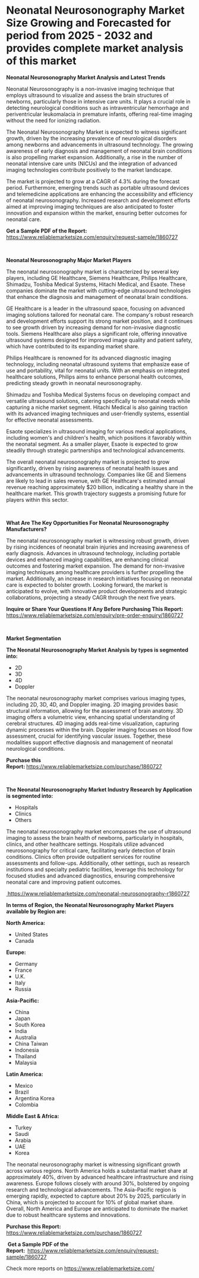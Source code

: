 <p><h1>Neonatal Neurosonography Market Size Growing and Forecasted for period from 2025 - 2032 and provides complete market analysis of this market</h1></p><p><strong>Neonatal Neurosonography Market Analysis and Latest Trends</strong></p>
<p><p>Neonatal Neurosonography is a non-invasive imaging technique that employs ultrasound to visualize and assess the brain structures of newborns, particularly those in intensive care units. It plays a crucial role in detecting neurological conditions such as intraventricular hemorrhage and periventricular leukomalacia in premature infants, offering real-time imaging without the need for ionizing radiation.</p><p>The Neonatal Neurosonography Market is expected to witness significant growth, driven by the increasing prevalence of neurological disorders among newborns and advancements in ultrasound technology. The growing awareness of early diagnosis and management of neonatal brain conditions is also propelling market expansion. Additionally, a rise in the number of neonatal intensive care units (NICUs) and the integration of advanced imaging technologies contribute positively to the market landscape.</p><p>The market is projected to grow at a CAGR of 4.3% during the forecast period. Furthermore, emerging trends such as portable ultrasound devices and telemedicine applications are enhancing the accessibility and efficiency of neonatal neurosonography. Increased research and development efforts aimed at improving imaging techniques are also anticipated to foster innovation and expansion within the market, ensuring better outcomes for neonatal care.</p></p>
<p><strong>Get a Sample PDF of the Report:&nbsp;</strong> <a href="https://www.reliablemarketsize.com/enquiry/request-sample/1860727?utm_campaign=2393&utm_medium=2&utm_source=Github&utm_content=ia&utm_term=03032025&utm_id=neonatal-neurosonography">https://www.reliablemarketsize.com/enquiry/request-sample/1860727</a></p>
<p>&nbsp;</p>
<p><strong>Neonatal Neurosonography Major Market Players</strong></p>
<p><p>The neonatal neurosonography market is characterized by several key players, including GE Healthcare, Siemens Healthcare, Philips Healthcare, Shimadzu, Toshiba Medical Systems, Hitachi Medical, and Esaote. These companies dominate the market with cutting-edge ultrasound technologies that enhance the diagnosis and management of neonatal brain conditions.</p><p>GE Healthcare is a leader in the ultrasound space, focusing on advanced imaging solutions tailored for neonatal care. The company's robust research and development efforts support its strong market position, and it continues to see growth driven by increasing demand for non-invasive diagnostic tools. Siemens Healthcare also plays a significant role, offering innovative ultrasound systems designed for improved image quality and patient safety, which have contributed to its expanding market share.</p><p>Philips Healthcare is renowned for its advanced diagnostic imaging technology, including neonatal ultrasound systems that emphasize ease of use and portability, vital for neonatal units. With an emphasis on integrated healthcare solutions, Philips aims to enhance personal health outcomes, predicting steady growth in neonatal neurosonography.</p><p>Shimadzu and Toshiba Medical Systems focus on developing compact and versatile ultrasound solutions, catering specifically to neonatal needs while capturing a niche market segment. Hitachi Medical is also gaining traction with its advanced imaging techniques and user-friendly systems, essential for effective neonatal assessments.</p><p>Esaote specializes in ultrasound imaging for various medical applications, including women's and children's health, which positions it favorably within the neonatal segment. As a smaller player, Esaote is expected to grow steadily through strategic partnerships and technological advancements.</p><p>The overall neonatal neurosonography market is projected to grow significantly, driven by rising awareness of neonatal health issues and advancements in ultrasound technology. Companies like GE and Siemens are likely to lead in sales revenue, with GE Healthcare's estimated annual revenue reaching approximately $20 billion, indicating a healthy share in the healthcare market. This growth trajectory suggests a promising future for players within this sector.</p></p>
<p>&nbsp;</p>
<p><strong>What Are The Key Opportunities For Neonatal Neurosonography Manufacturers?</strong></p>
<p><p>The neonatal neurosonography market is witnessing robust growth, driven by rising incidences of neonatal brain injuries and increasing awareness of early diagnosis. Advances in ultrasound technology, including portable devices and enhanced imaging capabilities, are enhancing clinical outcomes and fostering market expansion. The demand for non-invasive imaging techniques among healthcare providers is further propelling the market. Additionally, an increase in research initiatives focusing on neonatal care is expected to bolster growth. Looking forward, the market is anticipated to evolve, with innovative product developments and strategic collaborations, projecting a steady CAGR through the next five years.</p></p>
<p><strong>Inquire or Share Your Questions If Any Before Purchasing This Report:</strong> <a href="https://www.reliablemarketsize.com/enquiry/pre-order-enquiry/1860727?utm_campaign=2393&utm_medium=2&utm_source=Github&utm_content=ia&utm_term=03032025&utm_id=neonatal-neurosonography">https://www.reliablemarketsize.com/enquiry/pre-order-enquiry/1860727</a></p>
<p>&nbsp;</p>
<p><strong>Market Segmentation</strong></p>
<p><strong>The Neonatal Neurosonography Market Analysis by types is segmented into:</strong></p>
<p><ul><li>2D</li><li>3D</li><li>4D</li><li>Doppler</li></ul></p>
<p><p>The neonatal neurosonography market comprises various imaging types, including 2D, 3D, 4D, and Doppler imaging. 2D imaging provides basic structural information, allowing for the assessment of brain anatomy. 3D imaging offers a volumetric view, enhancing spatial understanding of cerebral structures. 4D imaging adds real-time visualization, capturing dynamic processes within the brain. Doppler imaging focuses on blood flow assessment, crucial for identifying vascular issues. Together, these modalities support effective diagnosis and management of neonatal neurological conditions.</p></p>
<p><strong>Purchase this Report:&nbsp;</strong><a href="https://www.reliablemarketsize.com/purchase/1860727?utm_campaign=2393&utm_medium=2&utm_source=Github&utm_content=ia&utm_term=03032025&utm_id=neonatal-neurosonography">https://www.reliablemarketsize.com/purchase/1860727</a></p>
<p>&nbsp;</p>
<p><strong>The Neonatal Neurosonography Market Industry Research by Application is segmented into:</strong></p>
<p><ul><li>Hospitals</li><li>Clinics</li><li>Others</li></ul></p>
<p><p>The neonatal neurosonography market encompasses the use of ultrasound imaging to assess the brain health of newborns, particularly in hospitals, clinics, and other healthcare settings. Hospitals utilize advanced neurosonography for critical care, facilitating early detection of brain conditions. Clinics often provide outpatient services for routine assessments and follow-ups. Additionally, other settings, such as research institutions and specialty pediatric facilities, leverage this technology for focused studies and advanced diagnostics, ensuring comprehensive neonatal care and improving patient outcomes.</p></p>
<p><a href="https://www.reliablemarketsize.com/neonatal-neurosonography-r1860727?utm_campaign=2393&utm_medium=2&utm_source=Github&utm_content=ia&utm_term=03032025&utm_id=neonatal-neurosonography">&nbsp;https://www.reliablemarketsize.com/neonatal-neurosonography-r1860727</a></p>
<p><strong>In terms of Region, the Neonatal Neurosonography Market Players available by Region are:</strong></p>
<p>
    <p> <strong> North America: </strong>
        <ul>
            <li>United States</li>
            <li>Canada</li>
        </ul>
        </p> 
    <p> <strong> Europe: </strong>
        <ul>
            <li>Germany</li>
            <li>France</li>
            <li>U.K.</li>
            <li>Italy</li>
            <li>Russia</li>
        </ul>
        </p> 
    <p> <strong> Asia-Pacific: </strong>
        <ul>
            <li>China</li>
            <li>Japan</li>
            <li>South Korea</li>
            <li>India</li>
            <li>Australia</li>
            <li>China Taiwan</li>
            <li>Indonesia</li>
            <li>Thailand</li>
            <li>Malaysia</li>
        </ul>
        </p> 
    <p> <strong> Latin America: </strong>
        <ul>
            <li>Mexico</li>
            <li>Brazil</li>
            <li>Argentina Korea</li>
            <li>Colombia</li>
        </ul>
        </p> 
    <p> <strong> Middle East & Africa: </strong>
        <ul>
            <li>Turkey</li>
            <li>Saudi</li>
            <li>Arabia</li>
            <li>UAE</li>
            <li>Korea</li>
        </ul>
    </p>
    </p>
<p><p>The neonatal neurosonography market is witnessing significant growth across various regions. North America holds a substantial market share at approximately 40%, driven by advanced healthcare infrastructure and rising awareness. Europe follows closely with around 30%, bolstered by ongoing research and technological advancements. The Asia-Pacific region is emerging rapidly, expected to capture about 20% by 2025, particularly in China, which is projected to account for 10% of global market share. Overall, North America and Europe are anticipated to dominate the market due to robust healthcare systems and innovations.</p></p>
<p><strong>Purchase this Report: </strong><a href="https://www.reliablemarketsize.com/purchase/1860727?utm_campaign=2393&utm_medium=2&utm_source=Github&utm_content=ia&utm_term=03032025&utm_id=neonatal-neurosonography">https://www.reliablemarketsize.com/purchase/1860727</a></p>
<p>&nbsp;<strong>Get a Sample PDF of the Report:&nbsp;&nbsp;</strong><a href="https://www.reliablemarketsize.com/enquiry/request-sample/1860727?utm_campaign=2393&utm_medium=2&utm_source=Github&utm_content=ia&utm_term=03032025&utm_id=neonatal-neurosonography">https://www.reliablemarketsize.com/enquiry/request-sample/1860727</a></p>
<p><strong></strong></p>
<p>Check more reports on <a href="https://www.reliablemarketsize.com/?utm_campaign=2393&utm_medium=2&utm_source=Github&utm_content=ia&utm_term=03032025&utm_id=neonatal-neurosonography">https://www.reliablemarketsize.com/</a></p>